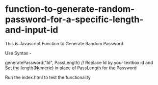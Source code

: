 # function-to-generate-random-password-for-a-specific-length-and-input-id

This is Javascript Function to Generate Random Password. 

Use Syntax - 

generatePassword("Id", PassLength)  // Replace Id by your textbox id and Set the length(Numeric) in place of PassLength for the Password 


Run the index.html to test the functionality
